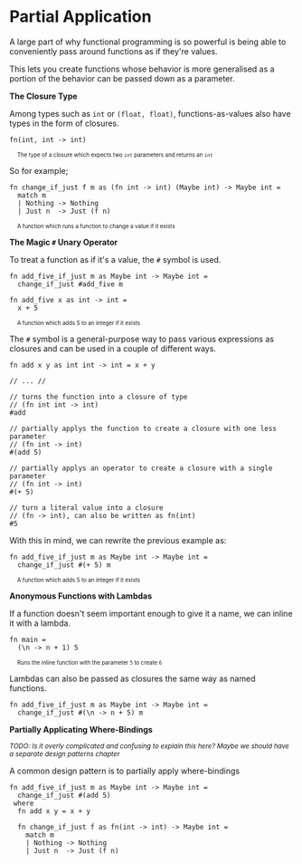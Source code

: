 # Partial Application

A large part of why functional programming is so powerful is being able to conveniently pass around functions as if they're values. 

This lets you create functions whose behavior is more generalised as a portion of the behavior can be passed down as a parameter. 

**The Closure Type**

Among types such as `int` or `(float, float)`, functions-as-values also have types in the form of closures. 

```lm
fn(int, int -> int)
```
<sup><sub>&nbsp;&nbsp;&nbsp;&nbsp; The type of a closure which expects two `int` parameters and returns an `int`</sub></sup>

So for example; 

```lm
fn change_if_just f m as (fn int -> int) (Maybe int) -> Maybe int =
  match m
  | Nothing -> Nothing
  | Just n  -> Just (f n)
```
<sup><sub>&nbsp;&nbsp;&nbsp;&nbsp; A function which runs a function to change a value if it exists</sub></sup>

**The Magic `#` Unary Operator**

To treat a function as if it's a value, the `#` symbol is used. 

```lm
fn add_five_if_just m as Maybe int -> Maybe int =
  change_if_just #add_five m

fn add_five x as int -> int =
  x + 5
```
<sup><sub>&nbsp;&nbsp;&nbsp;&nbsp; A function which adds 5 to an integer if it exists</sub></sup>

The `#` symbol is a general-purpose way to pass various expressions as closures and can be used in a couple of different ways. 

```lm
fn add x y as int int -> int = x + y

// ... //

// turns the function into a closure of type
// (fn int int -> int)
#add

// partially applys the function to create a closure with one less parameter
// (fn int -> int)
#(add 5)

// partially applys an operator to create a closure with a single parameter
// (fn int -> int)
#(+ 5)

// turn a literal value into a closure
// (fn -> int), can also be written as fn(int)
#5
```
With this in mind, we can rewrite the previous example as:

```lm
fn add_five_if_just m as Maybe int -> Maybe int =
  change_if_just #(+ 5) m
```
<sup><sub>&nbsp;&nbsp;&nbsp;&nbsp; A function which adds 5 to an integer if it exists</sub></sup>


**Anonymous Functions with Lambdas**

If a function doesn't seem important enough to give it a name, we can inline it with a lambda. 

```lm
fn main =
  (\n -> n + 1) 5
```
<sup><sub>&nbsp;&nbsp;&nbsp;&nbsp; Runs the inline function with the parameter `5` to create `6`</sub></sup>

Lambdas can also be passed as closures the same way as named functions. 

```lm
fn add_five_if_just m as Maybe int -> Maybe int =
  change_if_just #(\n -> n + 5) m
```

**Partially Applicating Where-Bindings**

<sup>*TODO: Is it overly complicated and confusing to explain this here? Maybe we should have a separate design patterns chapter*</sup>

A common design pattern is to partially apply where-bindings

```lm
fn add_five_if_just m as Maybe int -> Maybe int =
  change_if_just #(add 5)
 where
  fn add x y = x + y

  fn change_if_just f as fn(int -> int) -> Maybe int =
    match m
    | Nothing -> Nothing
    | Just n  -> Just (f n)
```
